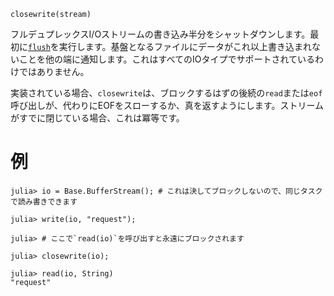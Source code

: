 ```
closewrite(stream)
```

フルデュプレックスI/Oストリームの書き込み半分をシャットダウンします。最初に[`flush`](@ref)を実行します。基盤となるファイルにデータがこれ以上書き込まれないことを他の端に通知します。これはすべてのIOタイプでサポートされているわけではありません。

実装されている場合、`closewrite`は、ブロックするはずの後続の`read`または`eof`呼び出しが、代わりにEOFをスローするか、真を返すようにします。ストリームがすでに閉じている場合、これは冪等です。

# 例

```jldoctest
julia> io = Base.BufferStream(); # これは決してブロックしないので、同じタスクで読み書きできます

julia> write(io, "request");

julia> # ここで`read(io)`を呼び出すと永遠にブロックされます

julia> closewrite(io);

julia> read(io, String)
"request"
```
